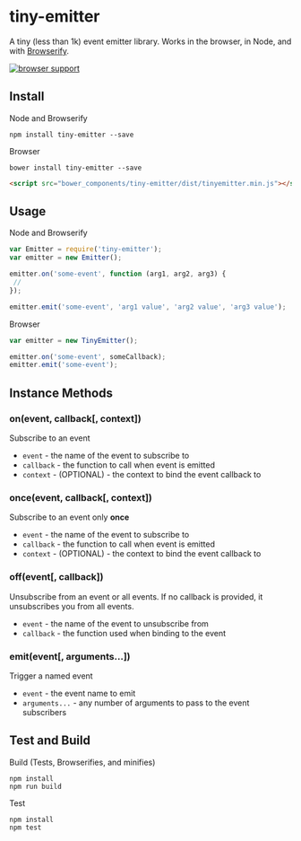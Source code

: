 # tiny-emitter
 
A tiny (less than 1k) event emitter library. Works in the browser, in Node, and with [Browserify](http://browserify.org).

[![browser support](https://ci.testling.com/scottcorgan/tiny-emitter.png)](https://ci.testling.com/scottcorgan/tiny-emitter)
 
## Install

Node and Browserify

```
npm install tiny-emitter --save
```
 
Browser

```
bower install tiny-emitter --save
```
 
```html
<script src="bower_components/tiny-emitter/dist/tinyemitter.min.js"></script>
``` 

## Usage

Node and Browserify

```js
var Emitter = require('tiny-emitter');
var emitter = new Emitter();

emitter.on('some-event', function (arg1, arg2, arg3) {
 //  
});

emitter.emit('some-event', 'arg1 value', 'arg2 value', 'arg3 value');
```

Browser

```js
var emitter = new TinyEmitter();

emitter.on('some-event', someCallback);
emitter.emit('some-event');
```

## Instance Methods

### on(event, callback[, context])

Subscribe to an event

* `event` - the name of the event to subscribe to
* `callback` - the function to call when event is emitted
* `context` - (OPTIONAL) - the context to bind the event callback to

### once(event, callback[, context])

Subscribe to an event only **once**

* `event` - the name of the event to subscribe to
* `callback` - the function to call when event is emitted
* `context` - (OPTIONAL) - the context to bind the event callback to

### off(event[, callback])

Unsubscribe from an event or all events. If no callback is provided, it unsubscribes you from all events.

* `event` - the name of the event to unsubscribe from
* `callback` - the function used when binding to the event

### emit(event[, arguments...])

Trigger a named event

* `event` - the event name to emit
* `arguments...` - any number of arguments to pass to the event subscribers

## Test and Build
 
Build (Tests, Browserifies, and minifies)

```
npm install
npm run build
```

Test

```
npm install
npm test
```